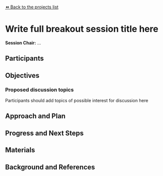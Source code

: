 [:rewind: Back to the projects list](../BREAKOUTS.md)

<!-- For information on how to write GitHub .md files see https://guides.github.com/features/mastering-markdown/ -->

#  Write full breakout session title here

**Session Chair:** ...

<!-- Add the name of the session chair. -->
<!-- Add a short paragraph describing the topic and breakout session. -->

## Participants

<!-- - Investigator 1 (Affiliation)-->
<!-- - Investigator 2 (Affiliation)-->

## Objectives

<!-- Briefly describe the objectives of the breakout session. What would you like to achive?-->

<!-- 1. Objective A. Describe it in 1-2 sentences.-->
<!-- 1. Objective B. Describe it in 1-2 sentences.-->
<!-- 1. ...-->

### Proposed discussion topics

Participants should add topics of possible interest for discussion here

<!-- 1. Proposed topic, describe it in 1-2 sentences.-->
<!-- 1. Proposed topic, describe it in 1-2 sentences.-->

## Approach and Plan

<!-- 1. Describe the steps of your planned approach to reach the objectives.-->
<!-- 1. ... -->
<!-- 1. ... -->

## Progress and Next Steps

<!--Populate this section as you are making progress before/during/after the hackathon-->
<!--Describe the progress you have made on the project,e.g., which objectives you have achieved and how.-->
<!--Describe the next steps you are planing to take to complete the project.-->

## Materials

<!--If available add links to the materials relevant to the project, e.g., the code generated for the project or data used-->
<!--If available add pictures and links to videos that demonstrate what has been accomplished.-->
<!--![Description of picture](Example2.jpg)-->

## Background and References

<!--Use this space for information that may help people better understand your project, like links to papers, source code, or data ,e.g:-->
<!-- - Source code: https://github.com/YourUser/YourRepository -->
<!-- - Documentation: https://link.to.docs -->
<!-- - Test data: https://link.to.test.data -->

